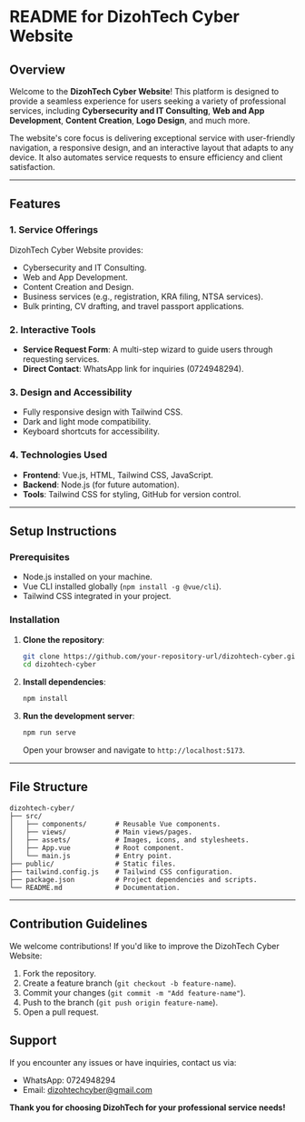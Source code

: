# README for DizohTech Cyber Website  

## Overview  
Welcome to the **DizohTech Cyber Website**! This platform is designed to provide a seamless experience for users seeking a variety of professional services, including **Cybersecurity and IT Consulting**, **Web and App Development**, **Content Creation**, **Logo Design**, and much more.  

The website's core focus is delivering exceptional service with user-friendly navigation, a responsive design, and an interactive layout that adapts to any device. It also automates service requests to ensure efficiency and client satisfaction.  

---

## Features  
### 1. **Service Offerings**  
DizohTech Cyber Website provides:  
- Cybersecurity and IT Consulting.  
- Web and App Development.  
- Content Creation and Design.  
- Business services (e.g., registration, KRA filing, NTSA services).  
- Bulk printing, CV drafting, and travel passport applications.  

### 2. **Interactive Tools**  
- **Service Request Form**: A multi-step wizard to guide users through requesting services.  
- **Direct Contact**: WhatsApp link for inquiries (0724948294).  

### 3. **Design and Accessibility**  
- Fully responsive design with Tailwind CSS.  
- Dark and light mode compatibility.  
- Keyboard shortcuts for accessibility.  

### 4. **Technologies Used**  
- **Frontend**: Vue.js, HTML, Tailwind CSS, JavaScript.  
- **Backend**: Node.js (for future automation).  
- **Tools**: Tailwind CSS for styling, GitHub for version control.  

---

## Setup Instructions  
### Prerequisites  
- Node.js installed on your machine.  
- Vue CLI installed globally (`npm install -g @vue/cli`).  
- Tailwind CSS integrated in your project.

### Installation  
1. **Clone the repository**:  
   ```bash  
   git clone https://github.com/your-repository-url/dizohtech-cyber.git  
   cd dizohtech-cyber  
   ```  

2. **Install dependencies**:  
   ```bash  
   npm install  
   ```  

3. **Run the development server**:  
   ```bash  
   npm run serve  
   ```  
   Open your browser and navigate to `http://localhost:5173`.  

---

## File Structure  
```
dizohtech-cyber/  
├── src/  
│   ├── components/       # Reusable Vue components.  
│   ├── views/            # Main views/pages.  
│   ├── assets/           # Images, icons, and stylesheets.  
│   ├── App.vue           # Root component.  
│   └── main.js           # Entry point.  
├── public/               # Static files.  
├── tailwind.config.js    # Tailwind CSS configuration.  
├── package.json          # Project dependencies and scripts.  
└── README.md             # Documentation.  
```  

---

## Contribution Guidelines  
We welcome contributions! If you'd like to improve the DizohTech Cyber Website:  
1. Fork the repository.  
2. Create a feature branch (`git checkout -b feature-name`).  
3. Commit your changes (`git commit -m "Add feature-name"`).  
4. Push to the branch (`git push origin feature-name`).  
5. Open a pull request.  



## Support  
If you encounter any issues or have inquiries, contact us via:  
- WhatsApp: 0724948294  
- Email: [dizohtechcyber@gmail.com](mailto:support@dizohtech.com)  


  

**Thank you for choosing DizohTech for your professional service needs!**